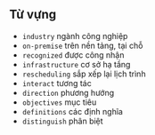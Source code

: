 ## Từ vựng
- `industry` ngành công nghiệp
- `on-premise` trên nền tảng, tại chỗ
- `recognized` được công nhận
- `infrastructure` cơ sở hạ tầng
- `rescheduling` sắp xếp lại lịch trình
- `interact` tương tác
- `direction` phương hướng
- `objectives` mục tiêu
- `definitions` các định nghĩa
- `distinguish` phân biệt
